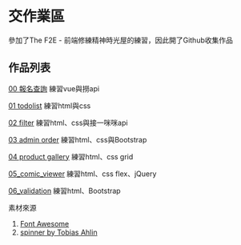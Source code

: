 # 交作業區
參加了The F2E - 前端修練精神時光屋的練習，因此開了Github收集作品

## 作品列表

[00 報名查詢](https://atzu012.github.io/00_search.html)
練習vue與撈api

[01 todolist](https://atzu012.github.io/01_todolist/index.html)
練習html與css

[02 filter](https://atzu012.github.io/02_filter/index.html)
練習html、css與接一咪咪api

[03 admin order](https://atzu012.github.io/03_admin_order/index.html)
練習html、css與Bootstrap

[04 product gallery](https://atzu012.github.io/04_product_gallery/index.html)
練習html、css grid

[05_comic_viewer](https://atzu012.github.io/05_comic_viewer/index.html)
練習html、css flex、jQuery

[06_validation](https://atzu012.github.io/06_validation/index.html)
練習html、Bootstrap


素材來源
1. [Font Awesome](https://fontawesome.com/)
2. [spinner by Tobias Ahlin](http://tobiasahlin.com/spinkit/)
